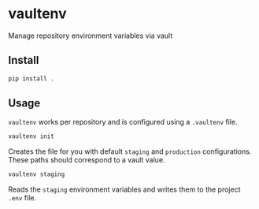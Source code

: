 # vaultenv
Manage repository environment variables via vault

## Install
```bash
pip install .
```

## Usage
`vaultenv` works per repository and is configured using a `.vaultenv` file.

```bash
vaultenv init
```
Creates the file for you with default `staging` and `production` configurations. These
paths should correspond to a vault value.

```bash
vaultenv staging
```
Reads the `staging` environment variables and writes them to the project `.env` file.